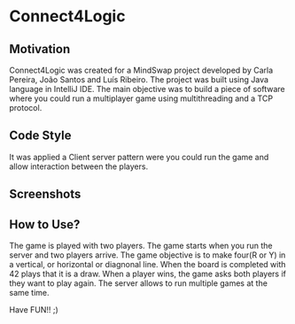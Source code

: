 # Connect4Logic



## Motivation

Connect4Logic was created for a MindSwap project developed by Carla Pereira, João Santos and Luís Ribeiro.
The project was built using Java language in IntelliJ IDE.
The main objective was to build a piece of software where you could run a multiplayer game using multithreading and a TCP protocol.


## Code Style

It was applied a Client server pattern were you could run the game and allow interaction between the players.


## Screenshots



## How to Use?

The game is played with two players. The game starts when you run the server and two players arrive.
The game objective is to make four(R or Y) in a vertical, or horizontal or diagnonal line.
When the board is completed with 42 plays that it is a draw.
When a player wins, the game asks both players if they want to play again.
The server allows to run multiple games at the same time.

Have FUN!! ;)
